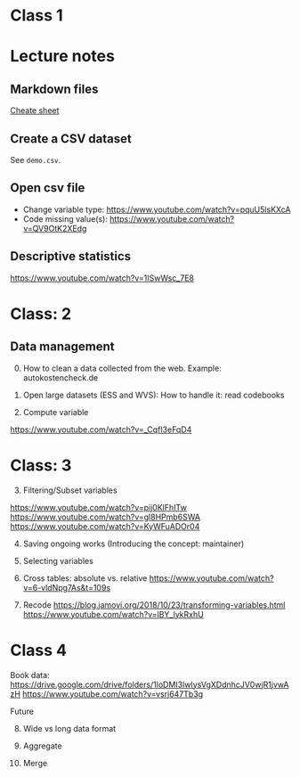# Class 1

# Lecture notes

## Markdown files

[Cheate sheet](https://www.markdownguide.org/cheat-sheet/)

## Create a CSV dataset

See `demo.csv`. 

## Open csv file 

- Change variable type: https://www.youtube.com/watch?v=pquU5lsKXcA
- Code missing value(s): https://www.youtube.com/watch?v=QV9OtK2XEdg

## Descriptive statistics

https://www.youtube.com/watch?v=1ISwWsc_7E8



# Class: 2

## Data management

0. How to clean a data collected from the web. Example: autokostencheck.de

1. Open large datasets (ESS and WVS): How to handle it: read codebooks

2. Compute variable

https://www.youtube.com/watch?v=_CqfI3eFqD4

# Class: 3

3. Filtering/Subset variables

https://www.youtube.com/watch?v=pij0KlFhITw
https://www.youtube.com/watch?v=gl8HPmb6SWA
https://www.youtube.com/watch?v=KyWFuADOr04

4. Saving ongoing works
(Introducing the concept: maintainer)

5. Selecting variables

6. Cross tables: absolute vs. relative 
https://www.youtube.com/watch?v=6-vldNpg7As&t=109s


7. Recode
https://blog.jamovi.org/2018/10/23/transforming-variables.html
https://www.youtube.com/watch?v=lBY_lykRxhU


# Class 4

Book data: https://drive.google.com/drive/folders/1loDMI3lwIysVgXDdnhcJV0wjR1jvwAzH
https://www.youtube.com/watch?v=vsrj647Tb3g



Future

8. Wide vs long data format

9. Aggregate

9. Merge



